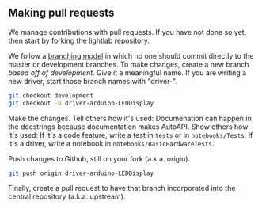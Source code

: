 ## Making pull requests
We manage contributions with pull requests. If you have not done so yet, then start by forking the lightlab repository.

We follow a [branching model](http://nvie.com/posts/a-successful-git-branching-model/) in which no one should commit directly to the master or development branches. To make changes, create a new branch *based off of development*. Give it a meaningful name. If you are writing a new driver, start those branch names with "driver-".
```bash
git checkout development
git checkout -b driver-arduino-LEDDisplay
```
Make the changes. Tell others how it's used: Documenation can happen in the docstrings because documentation makes AutoAPI. Show others how it's used: If it's a code feature, write a test in `tests` or in `notebooks/Tests`. If it's a driver, write a notebook in `notebooks/BasicHardwareTests`. 

Push changes to Github, still on your fork (a.k.a. origin).
```bash
git push origin driver-arduino-LEDDisplay
```
Finally, create a pull request to have that branch incorporated into the central repository (a.k.a. upstream). 

